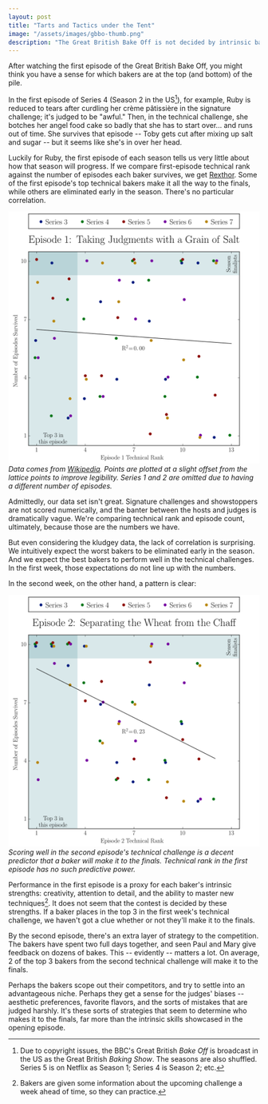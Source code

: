 ```yaml
---
layout: post
title: "Tarts and Tactics under the Tent"
image: "/assets/images/gbbo-thumb.png"
description: "The Great British Bake Off is not decided by intrinsic baking ability. Rather, it tests each baker's ability to adapt to their surroundings. Mild spoilers."
---
```


After watching the first episode of the Great British Bake Off, you might think you have a sense for which bakers are at the top (and bottom) of the pile.

In the first episode of Series 4 (Season 2 in the US[^1]), for example, Ruby is reduced to tears after curdling her crème pâtissière in the signature challenge; it's judged to be "awful." Then, in the technical challenge, she botches her angel food cake so badly that she has to start over... and runs out of time. She survives that episode -- Toby gets cut after mixing up salt and sugar -- but it seems like she's in over her head.

[^1]: Due to copyright issues, the BBC's Great British *Bake Off* is broadcast in the US as the Great British *Baking Show*. The seasons are also shuffled. Series 5 is on Netflix as Season 1; Series 4 is Season 2; etc.

Luckily for Ruby, the first episode of each season tells us very little about how that season will progress. If we compare first-episode technical rank against the number of episodes each baker survives, we get [Rexthor](https://xkcd.com/1725/). Some of the first episode's top technical bakers make it all the way to the finals, while others are eliminated early in the season. There's no particular correlation.

![Episode 1: Taking Judgments with a Grain of Salt](/assets/images/gbbo-ep1.svg)
*Data comes from [Wikipedia](https://en.wikipedia.org/wiki/The_Great_British_Bake_Off_(series_1)). Points are plotted at a slight offset from the lattice points to improve legibility. Series 1 and 2 are omitted due to having a different number of episodes.*

Admittedly, our data set isn't great. Signature challenges and showstoppers are not scored numerically, and the banter between the hosts and judges is dramatically vague. We're comparing technical rank and episode count, ultimately, because those are the numbers we have.

But even considering the kludgey data, the lack of correlation is surprising. We intuitively expect the worst bakers to be eliminated early in the season. And we expect the best bakers to perform well in the technical challenges. In the first week, those expectations do not line up with the numbers.

In the second week, on the other hand, a pattern is clear:

![Episode 2: Separating the Wheat from the Chaff](/assets/images/gbbo-ep2.svg)
*Scoring well in the second episode's technical challenge is a decent predictor that a baker will make it to the finals. Technical rank in the first episode has no such predictive power.*

Performance in the first episode is a proxy for each baker's intrinsic strengths: creativity, attention to detail, and the ability to master new techniques[^2]. It does not seem that the contest is decided by these strengths. If a baker places in the top 3 in the first week's technical challenge, we haven't got a clue whether or not they'll make it to the finals. 

[^2]: Bakers are given some information about the upcoming challenge a week ahead of time, so they can practice.

By the second episode, there's an extra layer of strategy to the competition. The bakers have spent two full days together, and seen Paul and Mary give feedback on dozens of bakes. This -- evidently -- matters a lot. On average, 2 of the top 3 bakers from the second technical challenge will make it to the finals. 

Perhaps the bakers scope out their competitors, and try to settle into an advantageous niche. Perhaps they get a sense for the judges' biases -- aesthetic preferences, favorite flavors, and the sorts of mistakes that are judged harshly. It's these sorts of strategies that seem to determine who makes it to the finals, far more than the intrinsic skills showcased in the opening episode.
